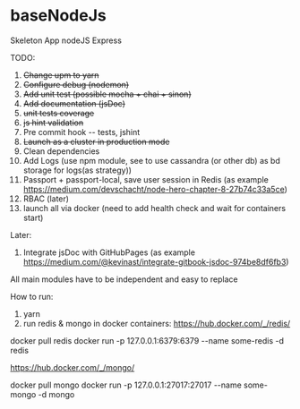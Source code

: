 # baseNodeJs
Skeleton App nodeJS Express

TODO:
1. ~~Change upm to yarn~~
2. ~~Configure debug (nodemon)~~
3. ~~Add unit test (possible mocha + chai + sinon)~~
4. ~~Add documentation (jsDoc)~~
5. ~~unit tests coverage~~
6. ~~js hint validation~~
7. Pre commit hook -- tests, jshint
8. ~~Launch as a cluster in production mode~~
9. Clean dependencies
10. Add Logs (use npm module, see to use cassandra (or other db) as bd storage for logs(as strategy))
11. Passport + passport-local, save user session in Redis (as example https://medium.com/devschacht/node-hero-chapter-8-27b74c33a5ce)
12. RBAC (later)
13. launch all via docker (need to add health check and wait for containers start)


Later:
1. Integrate jsDoc with GitHubPages (as example https://medium.com/@kevinast/integrate-gitbook-jsdoc-974be8df6fb3)


All main modules have to be independent and easy to replace


How to run:

1. yarn
2. run redis & mongo in docker containers:
  https://hub.docker.com/_/redis/

  docker pull redis
  docker run -p 127.0.0.1:6379:6379 --name some-redis -d redis

  https://hub.docker.com/_/mongo/

  docker pull mongo
  docker run -p 127.0.0.1:27017:27017 --name some-mongo -d mongo